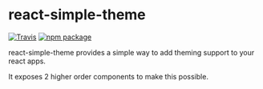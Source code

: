 # react-simple-theme

[![Travis][build-badge]][build]
[![npm package][npm-badge]][npm]

react-simple-theme provides a simple way to add theming support to your react apps.

It exposes 2 higher order components to make this possible.

[build-badge]: https://img.shields.io/travis/user/repo/master.png?style=flat-square
[build]: https://travis-ci.org/user/repo

[npm-badge]: https://img.shields.io/npm/v/npm-package.png?style=flat-square
[npm]: https://www.npmjs.org/package/npm-package
